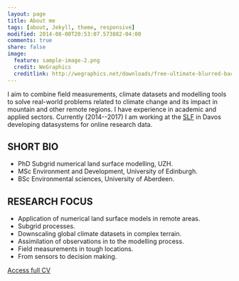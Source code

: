 ```yaml
---
layout: page
title: About me
tags: [about, Jekyll, theme, responsive]
modified: 2014-08-08T20:53:07.573882-04:00
comments: true
share: false
image:
  feature: sample-image-2.png
  credit: WeGraphics
  creditlink: http://wegraphics.net/downloads/free-ultimate-blurred-background-pack/
---
```


I aim to combine field measurements, climate datasets and modelling tools to solve real-world problems related to climate change and its impact in mountain and other remote regions. I have experience in academic and applied sectors. Currently (2014--2017) I am working at the <a href="http://www.slf.ch">SLF</a> in Davos developing datasystems for online research data. 

## SHORT BIO
- PhD Subgrid numerical land surface modelling, UZH.
- MSc Environment and Development, University of Edinburgh.
- BSc Environmental sciences, University of Aberdeen.


## RESEARCH FOCUS
- Application of numerical land surface models in remote areas.
- Subgrid processes.
- Downscaling global climate datasets in complex terrain.
- Assimilation of observations in to the modelling process.
- Field measurements in tough locations.
- From sensors to decision making.

<a href="https://drive.google.com/file/d/0B5IDVy7OycK5U1dMMFBJV2RjcXc/view?usp=sharing">Access full CV</a>
